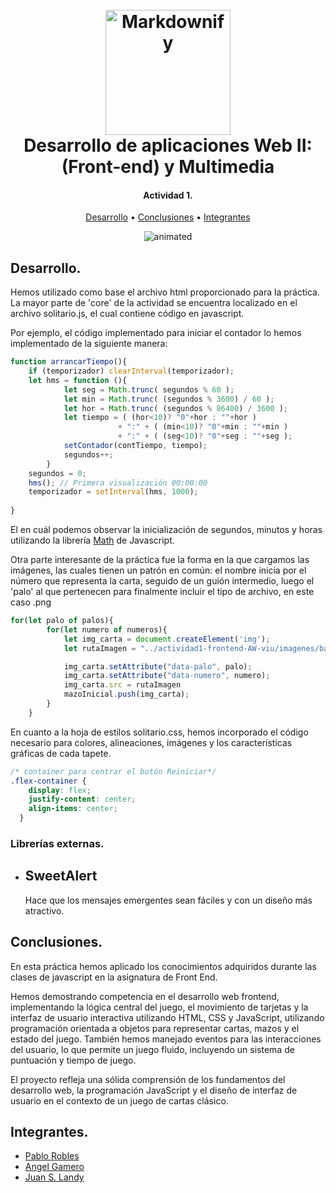 
<h1 align="center">
  <br>
  <a><img src="https://www.universidadviu.com/sites/universidadviu.com/themes/custom/universidadviu_com/logo.svg" alt="Markdownify" width="200"></a>
  <br>
  Desarrollo de aplicaciones Web II: (Front-end) y Multimedia
  <br>
</h1>

<h4 align="center">Actividad 1.</h4>

<p align="center">
  <a href="#desarrollo">Desarrollo</a> •
  <a href="#conclusiones">Conclusiones</a> •
  <a href="#integrantes">Integrantes</a>
</p>

<p align="center">
  <img src="https://firebasestorage.googleapis.com/v0/b/radiolabruja-7a765.appspot.com/o/solitario.gif?alt=media&token=b294ba5b-b2a6-425d-9138-57f126a8a2ba" alt="animated" />
</p>

## Desarrollo.

Hemos utilizado como base el archivo html proporcionado para la práctica.
La mayor parte de 'core' de la actividad se encuentra localizado en el archivo solitario.js, el cual contiene código en javascript.

Por ejemplo, el código implementado para iniciar el contador lo hemos implementado de la siguiente manera:

```javascript
function arrancarTiempo(){
	if (temporizador) clearInterval(temporizador);
    let hms = function (){
			let seg = Math.trunc( segundos % 60 );
			let min = Math.trunc( (segundos % 3600) / 60 );
			let hor = Math.trunc( (segundos % 86400) / 3600 );
			let tiempo = ( (hor<10)? "0"+hor : ""+hor ) 
						+ ":" + ( (min<10)? "0"+min : ""+min )  
						+ ":" + ( (seg<10)? "0"+seg : ""+seg );
			setContador(contTiempo, tiempo);
            segundos++;
		}
	segundos = 0;
    hms(); // Primera visualización 00:00:00
	temporizador = setInterval(hms, 1000);
    	
} 
```
El en cuál podemos observar la inicialización de segundos, minutos y horas utilizando la librería [Math](https://developer.mozilla.org/en-US/docs/Web/JavaScript/Reference/Global_Objects/Math) de Javascript.

Otra parte interesante de la práctica fue la forma en la que cargamos las imágenes, las cuales tienen un patrón en común: el nombre inicia por el número que representa la carta, seguido de un guión intermedio, luego el 'palo' al que pertenecen para finalmente incluir el tipo de archivo, en este caso .png
```javascript
for(let palo of palos){
		for(let numero of numeros){
			let img_carta = document.createElement('img');
			let rutaImagen = "../actividad1-frontend-AW-viu/imagenes/baraja/" + numero + "-" + palo + ".png" 

			img_carta.setAttribute("data-palo", palo);
			img_carta.setAttribute("data-numero", numero);
			img_carta.src = rutaImagen
			mazoInicial.push(img_carta);
		}
	}
```

En cuanto a la hoja de estilos solitario.css, hemos incorporado el código necesario para colores, alineaciones, imágenes y los características gráficas de cada tapete.
```css
/* container para centrar el botón Reiniciar*/
.flex-container {
	display: flex;
	justify-content: center;
	align-items: center;
  }
```

### Librerías externas.
* SweetAlert
    -  
    Hace que los mensajes emergentes sean fáciles y con un diseño más atractivo.


## Conclusiones.

En esta práctica hemos aplicado los conocimientos adquiridos durante las clases de javascript en la asignatura de Front End.

Hemos demostrando competencia en el desarrollo web frontend, implementando la lógica central del juego, el movimiento de tarjetas y la interfaz de usuario interactiva utilizando HTML, CSS y JavaScript, utilizando programación orientada a objetos para representar cartas, mazos y el estado del juego. 
También hemos manejado eventos para las interacciones del usuario, lo que permite un juego fluido, incluyendo un sistema de puntuación y tiempo de juego.

El proyecto refleja una sólida comprensión de los fundamentos del desarrollo web, la programación JavaScript y el diseño de interfaz de usuario en el contexto de un juego de cartas clásico.




## Integrantes.

- [Pablo Robles](mailto:pablorobles860@gmail.com)
- [Angel Gamero](mailto:angelcgamero@gmail.com)
- [Juan S. Landy](mailto:jlandyr@student.universidadviu.com)

